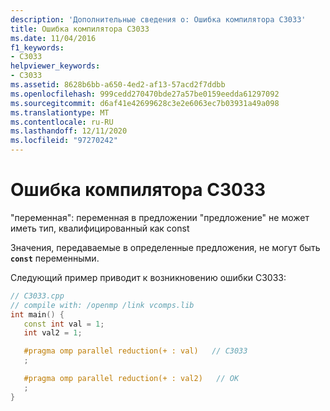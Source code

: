 ```yaml
---
description: 'Дополнительные сведения о: Ошибка компилятора C3033'
title: Ошибка компилятора C3033
ms.date: 11/04/2016
f1_keywords:
- C3033
helpviewer_keywords:
- C3033
ms.assetid: 8628b6bb-a650-4ed2-af13-57acd2f7ddbb
ms.openlocfilehash: 999cedd270470bde27a57be0159eedda61297092
ms.sourcegitcommit: d6af41e42699628c3e2e6063ec7b03931a49a098
ms.translationtype: MT
ms.contentlocale: ru-RU
ms.lasthandoff: 12/11/2020
ms.locfileid: "97270242"
---
```

# <a name="compiler-error-c3033"></a>Ошибка компилятора C3033

"переменная": переменная в предложении "предложение" не может иметь тип, квалифицированный как const

Значения, передаваемые в определенные предложения, не могут быть **`const`** переменными.

Следующий пример приводит к возникновению ошибки C3033:

```cpp
// C3033.cpp
// compile with: /openmp /link vcomps.lib
int main() {
   const int val = 1;
   int val2 = 1;

   #pragma omp parallel reduction(+ : val)   // C3033
   ;

   #pragma omp parallel reduction(+ : val2)   // OK
   ;
}
```
